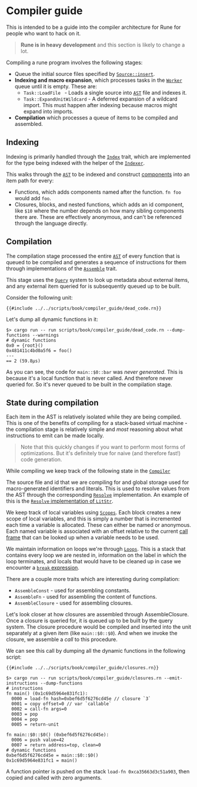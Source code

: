 # Compiler guide

This is intended to be a guide into the compiler architecture for Rune for
people who want to hack on it.

> **Rune is in heavy development** and this section is likely to change a lot.

Compiling a rune program involves the following stages:

* Queue the initial source files specified by [`Source::insert`].
* **Indexing and macro expansion**, which processes tasks in the [`Worker`]
  queue until it is empty. These are:
  * `Task::LoadFile ` - Loads a single source into [`AST`] file and indexes it.
  * `Task::ExpandUnitWildcard` - A deferred expansion of a wildcard import. This
    must happen after indexing because macros might expand into imports.
* **Compilation** which processes a queue of items to be compiled and assembled.

## Indexing

Indexing is primarily handled through the [`Index`] trait, which are
implemented for the type being indexed with the helper of the [`Indexer`].

This walks through the [`AST`] to be indexed and construct [components] into an
item path for every:
* Functions, which adds components named after the function. `fn foo` would add
  `foo`.
* Closures, blocks, and nested functions, which adds an id component, like `$10`
  where the number depends on how many sibling components there are. These are
  effectively anonymous, and can't be referenced through the language directly.

## Compilation

The compilation stage processed the entire [`AST`] of every function that is
queued to be compiled and generates a sequence of instructions for them through
implementations of the [`Assemble`] trait.

This stage uses the [`Query`] system to look up metadata about external items,
and any external item queried for is subsequently queued up to be built.

Consider the following unit:

```rune
{{#include ../../scripts/book/compiler_guide/dead_code.rn}}
```

Let's dump all dynamic functions in it:

```text
$> cargo run -- run scripts/book/compiler_guide/dead_code.rn --dump-functions --warnings
# dynamic functions
0x0 = {root}()
0x481411c4bd0a5f6 = foo()
---
== 2 (59.8µs)
```

As you can see, the code for `main::$0::bar` was *never generated*. This is
because it's a local function that is never called. And therefore never queried
for. So it's never queued to be built in the compilation stage.

## State during compilation

Each item in the AST is relatively isolated while they are being compiled. This
is one of the benefits of compiling for a stack-based virtual machine - the
compilation stage is relatively simple and *most* reasoning about what
instructions to emit can be made locally.

> Note that this quickly changes if you want to perform most forms of
> optimizations. But it's definitely true for naive (and therefore fast!) code
> generation.

While compiling we keep track of the following state in the [`Compiler`]

The source file and id that we are compiling for and global storage used for
macro-generated identifiers and literals. This is used to resolve values from
the AST through the corresponding [`Resolve`] implementation. An example of this
is the [`Resolve` implementation of `LitStr`].

We keep track of local variables using [`Scopes`]. Each block creates a new
scope of local variables, and this is simply a number that is incremented each
time a variable is allocated. These can either be named or anonymous. Each named
variable is associated with an offset relative to the current [call
frame](./call_frames.md) that can be looked up when a variable needs to be used.

We maintain information on loops we're through [`Loops`]. This is a stack that
contains every loop we are nested in, information on the label in which the loop
terminates, and locals that would have to be cleaned up in case we encounter a
[`break` expression].

There are a couple more traits which are interesting during compilation:
* `AssembleConst` - used for assembling constants.
* `AssembleFn` - used for assembling the content of functions.
* `AssembleClosure` - used for assembling closures.

Let's look closer at how closures are assembled through AssembleClosure. Once a
closure is queried for, it is queued up to be built by the query system. The
closure procedure would be compiled and inserted into the unit separately at a
given item (like `main::$0::$0`). And when we invoke the closure, we assemble a
*call* to this procedure.

We can see this call by dumping all the dynamic functions in the following
script:

```rune
{{#include ../../scripts/book/compiler_guide/closures.rn}}
```

```text
$> cargo run -- run scripts/book/compiler_guide/closures.rn --emit-instructions --dump-functions
# instructions
fn main() (0x1c69d5964e831fc1):
  0000 = load-fn hash=0xbef6d5f6276cd45e // closure `3`
  0001 = copy offset=0 // var `callable`
  0002 = call-fn args=0
  0003 = pop
  0004 = pop
  0005 = return-unit

fn main::$0::$0() (0xbef6d5f6276cd45e):
  0006 = push value=42
  0007 = return address=top, clean=0
# dynamic functions
0xbef6d5f6276cd45e = main::$0::$0()
0x1c69d5964e831fc1 = main()
```

A function pointer is pushed on the stack `load-fn 0xca35663d3c51a903`, then
copied and called with zero arguments.

[`Assemble`]: https://github.com/rune-rs/rune/blob/main/crates/rune/src/compiling/assemble/mod.rs
[`AST`]: https://github.com/rune-rs/rune/tree/main/crates/rune/src/ast
[`break` expression]: https://github.com/rune-rs/rune/blob/main/crates/rune/src/compiling/assemble/expr_break.rs
[`closure` expression]: https://github.com/rune-rs/rune/blob/main/crates/rune/src/compiling/assemble/expr_closure.rs
[`Compiler`]: https://github.com/rune-rs/rune/blob/main/crates/rune/src/compiling/compiler.rs
[`Index`]: https://github.com/rune-rs/rune/blob/main/crates/rune/src/indexing/index.rs
[`Indexer`]: https://github.com/rune-rs/rune/blob/main/crates/rune/src/indexing/index.rs
[`Items`]: https://github.com/rune-rs/rune/blob/main/crates/rune/src/shared/items.rs
[`Loops`]: https://github.com/rune-rs/rune/blob/main/crates/rune/src/compiling/loops.rs
[`Query`]: https://github.com/rune-rs/rune/blob/main/crates/rune/src/query.rs
[`Resolve` implementation of `LitStr`]: https://github.com/rune-rs/rune/blob/main/crates/rune/src/ast/lit_str.rs
[`Resolve`]: https://github.com/rune-rs/rune/blob/main/crates/rune/src/parsing/resolve.rs
[`Scopes`]: https://github.com/rune-rs/rune/blob/main/crates/rune/src/compiling/scopes.rs
[`Source::insert`]: https://docs.rs/rune/0/rune/struct.Source.html#method.insert
[`Worker`]: https://github.com/rune-rs/rune/blob/main/crates/rune/src/worker.rs
[components]: https://github.com/rune-rs/rune/blob/main/crates/rune/src/item.rs
